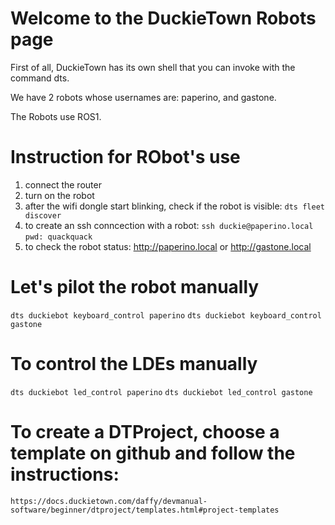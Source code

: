 # Welcome to the DuckieTown Robots page
First of all, DuckieTown has its own shell that you can invoke with the command dts.

We have 2 robots whose usernames are: paperino, and gastone.

The Robots use ROS1.

# Instruction for RObot's use
1. connect the router
2. turn on the robot
3. after the wifi dongle start blinking, check if the robot is visible:
    `dts fleet discover`
4. to create an ssh conncection with a robot:
    `ssh duckie@paperino.local`
    `pwd: quackquack`
5. to check the robot status:
    http://paperino.local or http://gastone.local


# Let's pilot the robot manually
`dts duckiebot keyboard_control paperino`
`dts duckiebot keyboard_control gastone`

# To control the LDEs manually
`dts duckiebot led_control paperino`
`dts duckiebot led_control gastone`

# To create a DTProject, choose a template on github and follow the instructions:
    https://docs.duckietown.com/daffy/devmanual-software/beginner/dtproject/templates.html#project-templates     
 